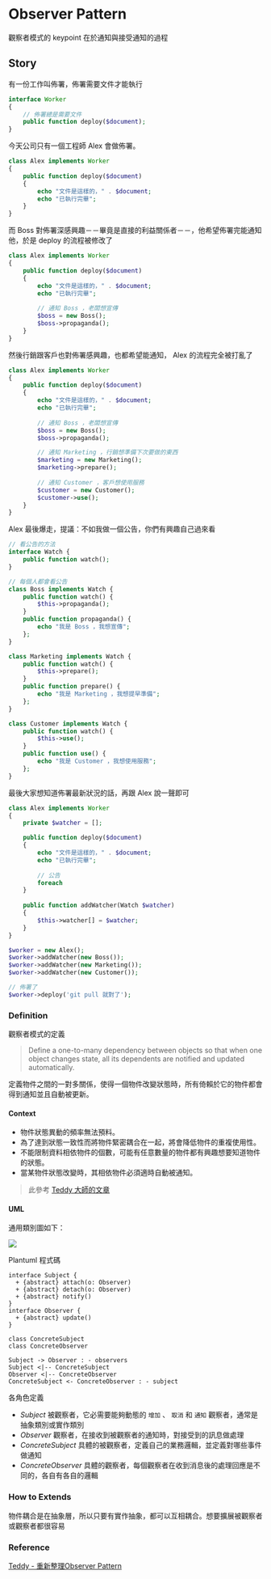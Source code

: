 Observer Pattern
================

觀察者模式的 keypoint 在於通知與接受通知的過程

Story
-----

有一份工作叫佈署，佈署需要文件才能執行

```php
interface Worker
{
    // 佈署總是需要文件
    public function deploy($document);
}
```

今天公司只有一個工程師 Alex 會做佈署。

```php
class Alex implements Worker
{
    public function deploy($document)
    {
        echo "文件是這樣的，" . $document;
        echo "已執行完畢";
    }
}
```

而 Boss 對佈署深感興趣－－畢竟是直接的利益關係者－－，他希望佈署完能通知他，於是 deploy 的流程被修改了

```php
class Alex implements Worker
{
    public function deploy($document)
    {
        echo "文件是這樣的，" . $document;
        echo "已執行完畢";
        
        // 通知 Boss ，老闆想宣傳
        $boss = new Boss();
        $boss->propaganda();
    }
}
```

然後行銷跟客戶也對佈署感興趣，也都希望能通知， Alex 的流程完全被打亂了

```php
class Alex implements Worker
{
    public function deploy($document)
    {
        echo "文件是這樣的，" . $document;
        echo "已執行完畢";
        
        // 通知 Boss ，老闆想宣傳
        $boss = new Boss();
        $boss->propaganda();

        // 通知 Marketing ，行銷想準備下次要做的東西
        $marketing = new Marketing();
        $marketing->prepare();
        
        // 通知 Customer ，客戶想使用服務
        $customer = new Customer();
        $customer->use();
    }
}
```

Alex 最後爆走，提議：不如我做一個公告，你們有興趣自己過來看

```php
// 看公告的方法
interface Watch {
    public function watch();
}

// 每個人都會看公告
class Boss implements Watch {
    public function watch() {
        $this->propaganda();
    }
    public function propaganda() {
        echo "我是 Boss ，我想宣傳";
    };
}

class Marketing implements Watch {
    public function watch() {
        $this->prepare();
    }
    public function prepare() {
        echo "我是 Marketing ，我想提早準備";
    };
}

class Customer implements Watch {
    public function watch() {
        $this->use();
    }
    public function use() {
        echo "我是 Customer ，我想使用服務";
    };
}
```

最後大家想知道佈署最新狀況的話，再跟 Alex 說一聲即可

```php
class Alex implements Worker
{
    private $watcher = [];

    public function deploy($document)
    {
        echo "文件是這樣的，" . $document;
        echo "已執行完畢";
        
        // 公告
        foreach 
    }
    
    public function addWatcher(Watch $watcher)
    {
        $this->watcher[] = $watcher;
    }
}

$worker = new Alex();
$worker->addWatcher(new Boss());
$worker->addWatcher(new Marketing());
$worker->addWatcher(new Customer());

// 佈署了
$worker->deploy('git pull 就對了');
```

### Definition

觀察者模式的定義

> Define a one-to-many dependency between objects so that when one object changes state, all its dependents are notified and updated automatically.

定義物件之間的一對多關係，使得一個物件改變狀態時，所有倚賴於它的物件都會得到通知並且自動被更新。

#### Context

* 物件狀態異動的頻率無法預料。
* 為了達到狀態一致性而將物件緊密耦合在一起，將會降低物件的重複使用性。
* 不能限制資料相依物件的個數，可能有任意數量的物件都有興趣想要知道物件的狀態。
* 當某物件狀態改變時，其相依物件必須適時自動被通知。

> 此參考 [Teddy 大師的文章](http://teddy-chen-tw.blogspot.tw/2013/08/observer-pattern.html)

#### UML

通用類別圖如下：

![](http://plantuml.com/plantuml/png/XOyn3i8m34NtdC9ZAvGBL1KB1s3W18xhYY2KeCH5GctlZbIQ89A1qVRp-xPrmc54OhXCviOaC2k00yneeWGaMG55aAwDx-1i8eSdXxP41lwBE2zsV3MjMfNDcOckGwV7WC8RhkYECSB9EmeilDzPT9D9gVI7Fdxr7MZmUn4pqIzQLzgyypFD-WA7lcQsjFYPlm40)

Plantuml 程式碼

```uml
interface Subject {
  + {abstract} attach(o: Observer)
  + {abstract} detach(o: Observer)
  + {abstract} notify()
}
interface Observer {
  + {abstract} update()
}

class ConcreteSubject
class ConcreteObserver

Subject -> Observer : - observers
Subject <|-- ConcreteSubject
Observer <|-- ConcreteObserver
ConcreteSubject <- ConcreteObserver : - subject
```

各角色定義

* *Subject* 被觀察者，它必需要能夠動態的 `增加` 、 `取消` 和 `通知` 觀察者，通常是抽象類別或實作類別
* *Observer* 觀察者，在接收到被觀察者的通知時，對接受到的訊息做處理
* *ConcreteSubject* 具體的被觀察者，定義自己的業務邏輯，並定義對哪些事件做通知
* *ConcreteObserver* 具體的觀察者，每個觀察者在收到消息後的處理回應是不同的，各自有各自的邏輯

### How to Extends

物件耦合是在抽象層，所以只要有實作抽象，都可以互相耦合。想要擴展被觀察者或觀察者都很容易

### Reference

[Teddy - 重新整理Observer Pattern](http://teddy-chen-tw.blogspot.tw/2013/08/observer-pattern.html)
